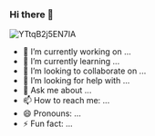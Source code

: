 ### Hi there 👋
![YTtqB2j5EN7IA](https://github.com/morretrf/morretrf/assets/17662429/988ee4c1-bd7c-4c6b-964c-e7bb6c9d67e9)

- 🔭 I’m currently working on ...
- 🌱 I’m currently learning ...
- 👯 I’m looking to collaborate on ...
- 🤔 I’m looking for help with ...
- 💬 Ask me about ...
- 📫 How to reach me: ...
- 😄 Pronouns: ...
- ⚡ Fun fact: ...

